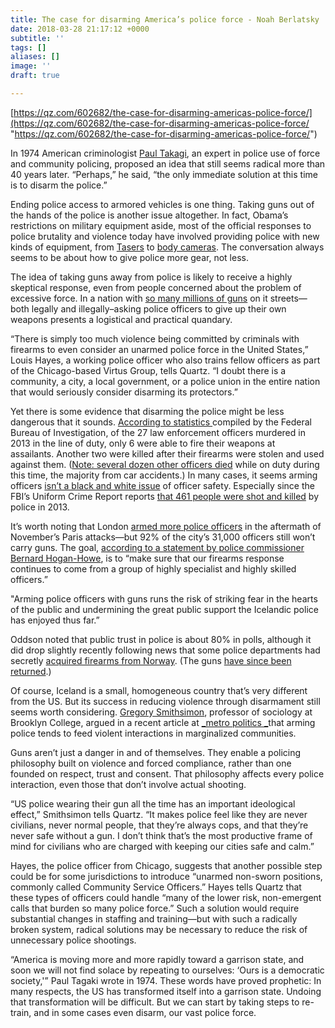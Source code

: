 ```yaml
---
title: The case for disarming America’s police force - Noah Berlatsky
date: 2018-03-28 21:17:12 +0000
subtitle: ''
tags: []
aliases: []
image: ''
draft: true

---
```

[https://qz.com/602682/the-case-for-disarming-americas-police-force/](https://qz.com/602682/the-case-for-disarming-americas-police-force/ "https://qz.com/602682/the-case-for-disarming-americas-police-force/")

In 1974 American criminologist [Paul Takagi](https://www.socialjusticejournal.org/pdf_free/1Takagi.pdf), an expert in police use of force and community policing, proposed an idea that still seems radical more than 40 years later. “Perhaps,” he said, “the only immediate solution at this time is to disarm the police.”

Ending police access to armored vehicles is one thing. Taking guns out of the hands of the police is another issue altogether. In fact, Obama’s restrictions on military equipment aside, most of the official responses to police brutality and violence today have involved providing police with new kinds of equipment, from [Tasers](https://qz.com/588277/rahm-emanuels-big-fat-taser-lie/) to [body cameras](http://kernelmag.dailydot.com/issue-sections/staff-editorials/15453/robocop-cyborg-policing-body-cams/). The conversation always seems to be about how to give police more gear, not less.

The idea of taking guns away from police is likely to receive a highly skeptical response, even from people concerned about the problem of excessive force. In a nation with [so many millions of guns](https://www.washingtonpost.com/news/wonk/wp/2015/10/05/guns-in-the-united-states-one-for-every-man-woman-and-child-and-then-some/) on it streets—both legally and illegally–asking police officers to give up their own weapons presents a logistical and practical quandary.

“There is simply too much violence being committed by criminals with firearms to even consider an unarmed police force in the United States,” Louis Hayes, a working police officer who also trains fellow officers as part of the Chicago-based Virtus Group, tells Quartz. “I doubt there is a community, a city, a local government, or a police union in the entire nation that would seriously consider disarming its protectors.”

Yet there is some evidence that disarming the police might be less dangerous that it sounds. [According to statistics ](https://www.fbi.gov/about-us/cjis/ucr/leoka/2013/officers-feloniously-killed/felonious_topic_page_-2013)compiled by the Federal Bureau of Investigation, of the 27 law enforcement officers murdered in 2013 in the line of duty, only 6 were able to fire their weapons at assailants. Another two were killed after their firearms were stolen and used against them. ([Note: several dozen other officers died](http://crimeblog.dallasnews.com/2015/09/statistics-show-being-a-cop-isnt-all-that-deadly-but-its-still-dangerous-work.html/) while on duty during this time, the majority from car accidents.) In many cases, it seems arming officers [isn’t a black and white issue](http://www.huffingtonpost.com/blake-fleetwood/how-dangerous-is-police-w_b_6373798.html) of officer safety. Especially since the FBI’s Uniform Crime Report reports [that 461 people were shot and killed](http://thinkprogress.org/justice/2014/11/13/3591466/heres-what-we-know-about-who-police-killed-in-2013/) by police in 2013.

It’s worth noting that London [armed more police officers](http://www.worldpoliticsreview.com/articles/17671/london-police-increase-number-of-officers-who-are-armed?utm_source=Active+Subscribers&utm_campaign=ae57fa66e5-MR_011416&utm_medium=email&utm_term=0_35c49cbd51-ae57fa66e5-64194921) in the aftermath of November’s Paris attacks—but 92% of the city’s 31,000 officers still won’t carry guns. The goal, [according to a statement by police commissioner Bernard Hogan-Howe](https://www.rt.com/uk/328914-london-armed-terror-police/), is to “make sure that our firearms response continues to come from a group of highly specialist and highly skilled officers.”

"Arming police officers with guns runs the risk of striking fear in the hearts of the public and undermining the great public support the Icelandic police has enjoyed thus far.”

Oddson noted that public trust in police is about 80% in polls, although it did drop slightly recently following news that some police departments had secretly [acquired firearms from Norway](http://icelandreview.com/news/2015/05/22/norwegian-guns-still-iceland). (The guns [have since been returned](http://icelandreview.com/news/2015/06/25/guns-returned-norway-passenger-jet).)

Of course, Iceland is a small, homogeneous country that’s very different from the US. But its success in reducing violence through disarmament still seems worth considering. [Gregory Smithsimon](http://www.brooklyn.cuny.edu/web/academics/faculty/faculty_profile.jsp?faculty=870), professor of sociology at Brooklyn College, argued in a recent article at [_metro politics _](http://www.metropolitiques.eu/Disarm-the-Police.html)that arming police tends to feed violent interactions in marginalized communities.

Guns aren’t just a danger in and of themselves. They enable a policing philosophy built on violence and forced compliance, rather than one founded on respect, trust and consent. That philosophy affects every police interaction, even those that don’t involve actual shooting.

“US police wearing their gun all the time has an important ideological effect,” Smithsimon tells Quartz. “It makes police feel like they are never civilians, never normal people, that they’re always cops, and that they’re never safe without a gun. I don’t think that’s the most productive frame of mind for civilians who are charged with keeping our cities safe and calm.”

Hayes, the police officer from Chicago, suggests that another possible step could be for some jurisdictions to introduce “unarmed non-sworn positions, commonly called Community Service Officers.” Hayes tells Quartz that these types of officers could handle “many of the lower risk, non-emergent calls that burden so many police force.” Such a solution would require substantial changes in staffing and training—but with such a radically broken system, radical solutions may be necessary to reduce the risk of unnecessary police shootings.

“America is moving more and more rapidly toward a garrison state, and soon we will not find solace by repeating to ourselves: ‘Ours is a democratic society,'” Paul Tagaki wrote in 1974. These words have proved prophetic: In many respects, the US has transformed itself into a garrison state. Undoing that transformation will be difficult. But we can start by taking steps to re-train, and in some cases even disarm, our vast police force.